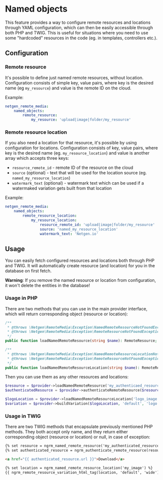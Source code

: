# Named objects

This feature provides a way to configure remote resources and locations through YAML configuration, which can then be easily accessible through both PHP and TWIG. This is useful for situations where you need to use some "hardcoded" resources in the code (eg. in templates, controllers etc.).

## Configuration

### Remote resource

It's possible to define just named remote resources, without location. Configuration consists of simple key, value pairs, where key is the desired name (eg `my_resource`) and value is the remote ID on the cloud.

Example:

```yaml
netgen_remote_media:
    named_objects:
        remote_resource:
            my_resource: 'upload|image|folder/my_resource'
```

### Remote resource location

If you also need a location for that resource, it's possible by using configuration for locations. Configuration consists of key, value pairs, where key is the desired name (eg. `my_resource_location`) and value is another array which accepts three keys:

- `resource_remote_id` - remote ID of the resource on the cloud
- `source` (optional) - text that will be used for the location source (eg. `named_my_resource_location`)
- `watermark_text` (optional) - watermark text which can be used if a watermaked variation gets built from that location

Example:

```yaml
netgen_remote_media:
    named_objects:
        remote_resource_location:
            my_resource_location:
                resource_remote_id: 'upload|image|folder/my_resource'
                source: 'named_my_resource_location'
                watermark_text: 'Netgen.io'
```

## Usage

You can easily fetch configured resources and locations both through PHP and TWIG. It will automatically create resource (and location) for you in the database on first fetch.

**Warning**: If you remove the named resource or location from configuration, it won't delete the entities in the database!

### Usage in PHP

There are two methods that you can use in the main provider interface, which will return corresponding object (resource or location):

```php
/**
 * @throws \Netgen\RemoteMedia\Exception\NamedRemoteResourceNotFoundException
 * @throws \Netgen\RemoteMedia\Exception\RemoteResourceNotFoundException
 */
public function loadNamedRemoteResource(string $name): RemoteResource;

/**
 * @throws \Netgen\RemoteMedia\Exception\NamedRemoteResourceLocationNotFoundException
 * @throws \Netgen\RemoteMedia\Exception\RemoteResourceNotFoundException
 */
public function loadNamedRemoteResourceLocation(string $name): RemoteResourceLocation;
```

Then you can use them as any other resources and locations:

```php
$resource = $provider->loadNamedRemoteResource('my_authenticaed_resource');
$authenticatedResource = $provider->authenticateRemoteResource($resource, AuthToken::fromDuration(300));

$logoLocation = $provider->loadNamedRemoteResourceLocation('logo_image');
$variation = $provider->buildVariation($logoLocation, 'default', 'logo');
```

### Usage in TWIG

There are two TWIG methods that encapsulate previously mentioned PHP methods. They both accept only name, and they return either corresponding object (resource or location) or null, in case of exception:

```html
{% set resource = ngrm_named_remote_resource('my_authenticated_resource') %}
{% set authenticated_resource = ngrm_authenticate_remote_resource(resource, 300) %}

<a href="{{ authenticated_resource.url }}">Download</a>

{% set location = ngrm_named_remote_resource_location('my_image') %}
{{ ngrm_remote_resource_variation_html_tag(location, 'default', 'wide') }}
```
